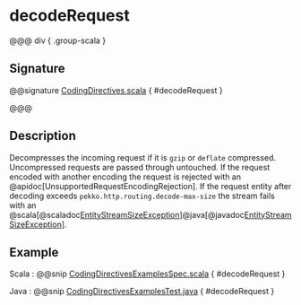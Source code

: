 # decodeRequest

@@@ div { .group-scala }

## Signature

@@signature [CodingDirectives.scala](/http/src/main/scala/org/apache/pekko/http/scaladsl/server/directives/CodingDirectives.scala) { #decodeRequest }

@@@

## Description

Decompresses the incoming request if it is `gzip` or `deflate` compressed. Uncompressed requests are passed through untouched.
If the request encoded with another encoding the request is rejected with an @apidoc[UnsupportedRequestEncodingRejection].
If the request entity after decoding exceeds `pekko.http.routing.decode-max-size` the stream fails with an
@scala[@scaladoc[EntityStreamSizeException](org.apache.pekko.http.scaladsl.model.EntityStreamSizeException)]@java[@javadoc[EntityStreamSizeException](org.apache.pekko.http.scaladsl.model.EntityStreamSizeException)].


## Example

Scala
:  @@snip [CodingDirectivesExamplesSpec.scala](/docs/src/test/scala/docs/http/scaladsl/server/directives/CodingDirectivesExamplesSpec.scala) { #decodeRequest }

Java
:  @@snip [CodingDirectivesExamplesTest.java](/docs/src/test/java/docs/http/javadsl/server/directives/CodingDirectivesExamplesTest.java) { #decodeRequest }
